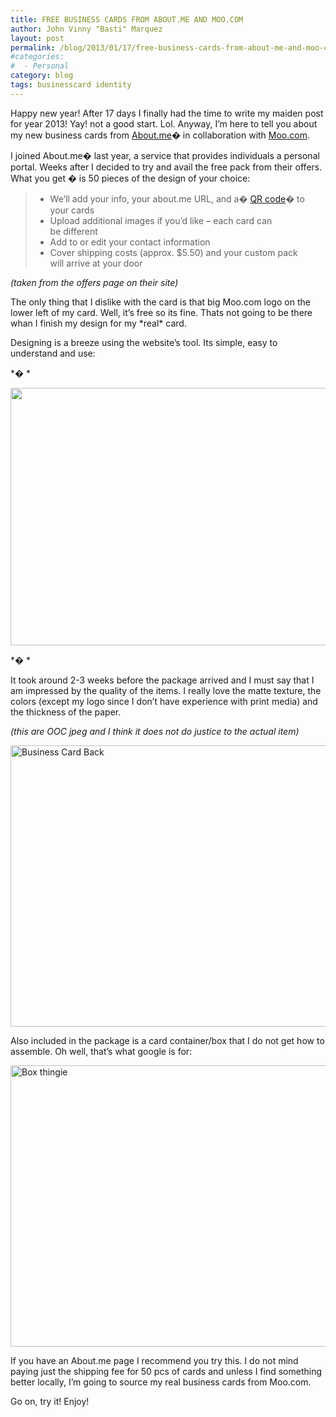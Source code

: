 ```yaml
---
title: FREE BUSINESS CARDS FROM ABOUT.ME AND MOO.COM
author: John Vinny "Basti" Marquez
layout: post
permalink: /blog/2013/01/17/free-business-cards-from-about-me-and-moo-com/
#categories:
#  - Personal
category: blog
tags: businesscard identity
---
```

<span class="dropcap1">H</span>appy new year! After 17 days I finally had the time to write my maiden post for year 2013! Yay! not a good start. Lol. Anyway, I&#8217;m here to tell you about my new business cards from <a href="http://about.me/" target="_blank">About.me</a>� in collaboration with <a href="http://uk.moo.com/" target="_blank">Moo.com</a>.

I joined About.me� last year, a service that provides individuals a personal portal. Weeks after I decided to try and avail the free pack from their offers. What you get � is 50 pieces of the design of your choice:

> <ul class="bulleted">
>   <li>
>     We&#8217;ll add your info, your about.me URL, and a� <a href="http://en.wikipedia.org/wiki/QR_code" target="_blank">QR code</a>� to your cards
>   </li>
>   <li>
>     Upload additional images if you&#8217;d like – each card can<br /> be different
>   </li>
>   <li>
>     Add to or edit your contact information
>   </li>
>   <li>
>     Cover shipping costs (approx. $5.50) and your custom pack<br /> will arrive at your door
>   </li>
> </ul>

*(taken from the offers page on their site)*

The only thing that I dislike with the card is that big Moo.com logo on the lower left of my card. Well, it&#8217;s free so its fine. Thats not going to be there whan I finish my design for my \*real\* card.

Designing is a breeze using the website&#8217;s tool. Its simple, easy to understand and use:

*� *

*<img style="display: block; margin-left: auto; margin-right: auto;" alt="" src="http://i1169.photobucket.com/albums/r511/johnvinnymarquez/ScreenShot2013-01-17at83700PM_zps6dd64db8.png" width="600" height="412" />*

*� *

It took around 2-3 weeks before the package arrived and I must say that I am impressed by the quality of the items. I really love the matte texture, the colors (except my logo since I don&#8217;t have experience with print media) and the thickness of the paper.

*(this are OOC jpeg and I think it does not do justice to the actual item)*

<img style="display: block; margin-left: auto; margin-right: auto;" title="Business Card Back" alt="Business Card Back" src="http://i1169.photobucket.com/albums/r511/johnvinnymarquez/P1170003_zps0c056724.jpg" width="600" height="450" />

Also included in the package is a card container/box that I do not get how to assemble. Oh well, that&#8217;s what google is for:

<img style="display: block; margin-left: auto; margin-right: auto;" title="Box thingie" alt="Box thingie" src="http://i1169.photobucket.com/albums/r511/johnvinnymarquez/P1170005_zps279d3c49.jpg" width="600" height="450" />

If you have an About.me page I recommend you try this. I do not mind paying just the shipping fee for 50 pcs of cards and unless I find something better locally, I&#8217;m going to source my real business cards from Moo.com.

Go on, try it! Enjoy!